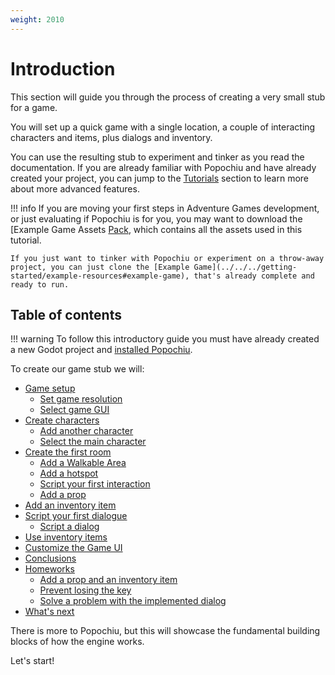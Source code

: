 ```yaml
---
weight: 2010
---
```


# Introduction

This section will guide you through the process of creating a very small stub for a game.

You will set up a quick game with a single location, a couple of interacting characters and items, plus dialogs and inventory.

You can use the resulting stub to experiment and tinker as you read the documentation. If you are already familiar with Popochiu and have already created your project, you can jump to the [Tutorials](../../../getting-started/tutorials) section to learn more about more advanced features.

!!! info
    If you are moving your first steps in Adventure Games development, or just evaluating if Popochiu is for you, you may want to download the [Example Game Assets [Pack](../../../getting-started/example-resources#example-assets), which contains all the assets used in this tutorial.

    If you just want to tinker with Popochiu or experiment on a throw-away project, you can just clone the [Example Game](../../../getting-started/example-resources#example-game), that's already complete and ready to run.

## Table of contents

!!! warning
    To follow this introductory guide you must have already created a new Godot project and [installed Popochiu](../../../getting-started/installing-popochiu).  

To create our game stub we will:

- [Game setup](../game-setup)
    - [Set game resolution](../game-setup#set-game-resolution)
    - [Select game GUI](../game-setup#select-game-gui)
- [Create characters](../create-characters)
    - [Add another character](../create-characters#add-another-character)
    - [Select the main character](../create-characters#select-the-main-character)
- [Create the first room](../create-the-first-room)
    - [Add a Walkable Area](../create-the-first-room#add-a-walkable-area)
    - [Add a hotspot](../create-the-first-room#add-a-hotspot)
    - [Script your first interaction](../create-the-first-room#script-your-first-interaction)
    - [Add a prop](../create-the-first-room#add-a-prop)
- [Add an inventory item](../add-an-inventory-item)
- [Script your first dialogue](../script-your-first-dialogue)
    - [Script a dialog](../script-your-first-dialogue#script-a-dialog)
- [Use inventory items](../use-inventory-items)
- [Customize the Game UI](../customize-the-game-ui)
- [Conclusions](../conclusions)
- [Homeworks](../conclusions#homeworks)
    - [Add a prop and an inventory item](../conclusions#add-a-prop-and-an-inventory-item)
    - [Prevent losing the key](../conclusions#prevent-losing-the-key)
    - [Solve a problem with the implemented dialog](../conclusions#solve-a-problem-with-the-implemented-dialog)
- [What's next](../conclusions#whats-next)

There is more to Popochiu, but this will showcase the fundamental building blocks of how the engine works.

Let's start!
